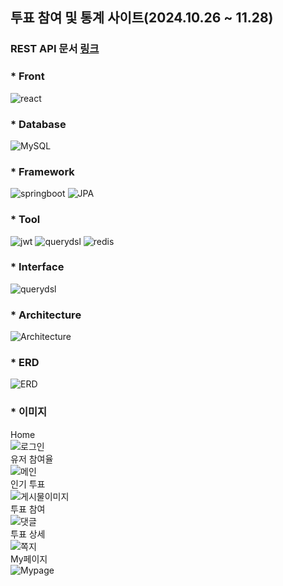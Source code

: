 
<div><h2>투표 참여 및 통계 사이트(2024.10.26 ~ 11.28) </h2></div>

<div><h3>REST API 문서 <a href="https://valley-eyeliner-5c7.notion.site/API-1-14af0af743d380f0b999ea347cdd6705" target="_blank">링크</a> </h3></div>

<div><h3>* Front </h3></div>
  
![react](https://img.shields.io/badge/react-F7DF1E.svg?style=for-the-badge&logo=react&logoColor=white)



<div><h3>* Database </h3></div>
  
![MySQL](https://img.shields.io/badge/mysql-4479A1.svg?style=for-the-badge&logo=mysql&logoColor=white)



<div><h3>* Framework </h3></div>
  
![springboot](https://img.shields.io/badge/Spring%20Boot-6DB33F.svg?style=for-the-badge&logo=springboot&logoColor=white)
![JPA](https://img.shields.io/badge/JPA-6DB33F.svg?style=for-the-badge&logo=springboot&logoColor=white)



<div><h3>* Tool </h3></div>
  
![jwt](https://img.shields.io/badge/jwt-FFBB00.svg?style=for-the-badge&logo=jwt&logoColor=white)
![querydsl](https://img.shields.io/badge/Query%20DSL-6DB33F.svg?style=for-the-badge&logo=springboot&logoColor=white)
![redis](https://img.shields.io/badge/redis-FF0000.svg?style=for-the-badge&logo=redis&logoColor=white)


<div><h3>* Interface </h3></div>

![querydsl](https://img.shields.io/badge/REST%20API-3DB7CC.svg?style=for-the-badge&logo=REST&logoColor=white)


<div><h3>* Architecture </h3></div>
    <img src="https://drive.google.com/uc?id=1xUkcYbKtiiVaJY1FCdR0Ad9C3Ed4HLVs" alt="Architecture" />


<div><h3>* ERD </h3></div>
    <img src="https://drive.google.com/uc?id=1N0bLd9AphECkAXoFAVN5f0h5kSgDXAgq" alt="ERD" />



<div><h3>* 이미지 </h3></div>
  <summary> Home </summary>
  <img src="https://drive.google.com/uc?id=1p0jN8tiDIOQPERJnq5WAfXUljy1rdcRT" alt="로그인" />

  <summary> 유저 참여율</summary>
  <img src="https://drive.google.com/uc?id=1jwMlsir-WS7Cu7WBgUjcu7parkD8fU8z" alt="메인" />

  <summary> 인기 투표</summary>
  <img src="https://drive.google.com/uc?id=199DB5845tmyV7EaV4JY7mvS4Uwo93_-T" alt="게시물이미지" />

  <summary> 투표 참여 </summary>
  <img src="https://drive.google.com/uc?id=1VU9lyHVebbjX6DbM9kW5PmBgMlKtc6Ej" alt="댓글" />

  <summary> 투표 상세</summary>
  <img src="https://drive.google.com/uc?id=1A8V2QSotdfQFaZThW0-5HzHlw7D99hDj" alt="쪽지" />

  <summary> My페이지 </summary>
  <img src="https://drive.google.com/uc?id=1aMXGMHyjBBGzn9pixYT-mtzeEqvnulo0" alt="Mypage" />
